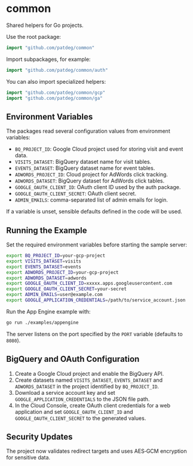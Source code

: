 # common

Shared helpers for Go projects.

Use the root package:

```go
import "github.com/patdeg/common"
```

Import subpackages, for example:

```go
import "github.com/patdeg/common/auth"
```

You can also import specialized helpers:
```go
import "github.com/patdeg/common/gcp"
import "github.com/patdeg/common/ga"
```

## Environment Variables

The packages read several configuration values from environment variables:

- `BQ_PROJECT_ID`: Google Cloud project used for storing visit and event data.
- `VISITS_DATASET`: BigQuery dataset name for visit tables.
- `EVENTS_DATASET`: BigQuery dataset name for event tables.
- `ADWORDS_PROJECT_ID`: Cloud project for AdWords click tracking.
- `ADWORDS_DATASET`: BigQuery dataset for AdWords click tables.
- `GOOGLE_OAUTH_CLIENT_ID`: OAuth client ID used by the auth package.
- `GOOGLE_OAUTH_CLIENT_SECRET`: OAuth client secret.
- `ADMIN_EMAILS`: comma-separated list of admin emails for login.

If a variable is unset, sensible defaults defined in the code will be used.

## Running the Example

Set the required environment variables before starting the sample server:

```bash
export BQ_PROJECT_ID=your-gcp-project
export VISITS_DATASET=visits
export EVENTS_DATASET=events
export ADWORDS_PROJECT_ID=your-gcp-project
export ADWORDS_DATASET=adwords
export GOOGLE_OAUTH_CLIENT_ID=xxxxx.apps.googleusercontent.com
export GOOGLE_OAUTH_CLIENT_SECRET=your-secret
export ADMIN_EMAILS=user@example.com
export GOOGLE_APPLICATION_CREDENTIALS=/path/to/service_account.json
```

Run the App Engine example with:

```bash
go run ./examples/appengine
```

The server listens on the port specified by the `PORT` variable (defaults to
`8080`).

## BigQuery and OAuth Configuration

1. Create a Google Cloud project and enable the BigQuery API.
2. Create datasets named `VISITS_DATASET`, `EVENTS_DATASET` and
   `ADWORDS_DATASET` in the project identified by `BQ_PROJECT_ID`.
3. Download a service account key and set `GOOGLE_APPLICATION_CREDENTIALS` to
   the JSON file path.
4. In the Cloud Console, create OAuth client credentials for a web application
   and set `GOOGLE_OAUTH_CLIENT_ID` and `GOOGLE_OAUTH_CLIENT_SECRET` to the
   generated values.

## Security Updates

The project now validates redirect targets and uses AES‑GCM encryption for
sensitive data.

